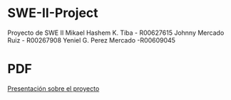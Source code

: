# SWE-II-Project
Proyecto de SWE II
Mikael Hashem K. Tiba - R00627615
Johnny Mercado Ruiz - R00267908
Yeniel G. Perez Mercado -R00609045

# PDF

[Presentación sobre el proyecto](docs/Product%20Backlog.pdf)